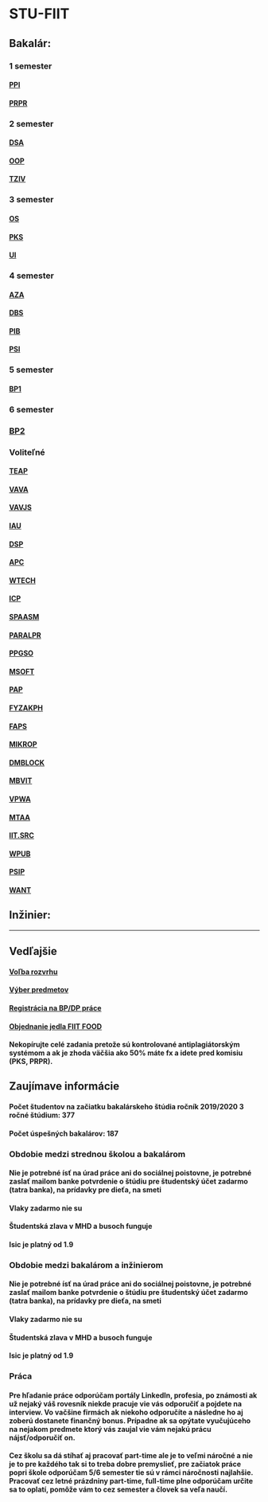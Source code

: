 # STU-FIIT

## Bakalár: 

### 1 semester

#### [PPI](Princípy%20počítačového%20inžinierstva)
#### [PRPR](Procedurálne%20programovanie)

### 2 semester

#### [DSA](Datové%20štruktúry%20a%20algoritmy)
#### [OOP](Objektovo-orientované%20programovanie)
#### [TZIV](Teoretické%20základy%20informatických%20vied)

### 3 semester

#### [OS](Operačné%20systémy)
#### [PKS](Počítačové%20a%20komunikačné%20siete)
#### [UI](Umelá%20inteligencia)

### 4 semester

#### [AZA](Analýza%20a%20zložitosť%20algoritmov)
#### [DBS](Databázové%20systémy)
#### [PIB](Princípy%20informačnej%20bezpečnosti)
#### [PSI](Princípy%20softvérového%20inžinierstva)

### 5 semester

#### [BP1](Bakalársky%20projekt%20I)

### 6 semester

### [BP2](Bakalárska%20práca)

### Voliteľné

#### [TEAP](Tvorba%20efektivnych%20algoritmov%20a%20programov)
#### [VAVA](Vývoj%20aplikácií%20s%20viacvrstvovou%20architektúrou)
#### [VAVJS](Vývoj%20aplikácií%20s%20viacvrstvovou%20architektúrou)
#### [IAU](Inteligentná%20analýza%20údajov)
#### [DSP](Programovanie%20pre%20dátovú%20vedu)
#### [APC](Aplikačné%20programovanie%20v%20C++)
#### [WTECH](Základy%20webových%20technológií)
#### [ICP](Interakcia%20človeka%20s%20počítačom)
#### [SPAASM](Systémové%20programovanie%20a%20asemblery)
#### [PARALPR](Paralelné%20Programovanie)
#### [PPGSO](Princípy%20počítačovej%20grafiky%20a%20spracovania%20obrazu)
#### [MSOFT](Modelovanie%20softvéru)
#### [PAP](Projektovanie%20aplikácií%20počítačov)
#### [FYZAKPH](Fyzikálne%20základy%20počítačových%20hier)
#### [FAPS](Forenzná%20analýza%20počítačových%20systémov)
#### [MIKROP](Mikropočítače)
#### [DMBLOCK](Digitálne%20meny%20a%20Blockchain)
#### [MBVIT](Manažment%20bezpečnosti%20v%20informačných%20technológiách)
#### [VPWA](Vývoj%20progresívnych%20webových%20aplikácií)
#### [MTAA](Mobilné%20technológie%20a%20aplikácie)
#### [IIT.SRC](Študentská%20vedecká%20konferencia%20zameraná%20na%20informatiku%20a%20informačné%20technológie)
#### [WPUB](Webové%20publikovanie)
#### [PSIP](Prepínanie%20a%20smerovanie%20v%20IP%20sieťach)
#### [WANT](WAN%20technológie)

## Inžinier:

---

## Vedľajšie

#### [Voľba rozvrhu](Voľba%20rozvrhu.pdf)
#### [Výber predmetov](Výber%20predmetov.pdf)
#### [Registrácia na BP/DP práce](Voľba%20BP-DP.pdf)
#### [Objednanie jedla FIIT FOOD](FIIT%20FOOD.pdf)

#### Nekopírujte celé zadania pretože sú kontrolované antiplagiátorským systémom a ak je zhoda väčšia ako 50% máte fx a idete pred komisiu (PKS, PRPR).

## Zaujímave informácie

#### Počet študentov na začiatku bakalárskeho štúdia ročník 2019/2020 3 ročné štúdium: 377
#### Počet úspešných bakalárov: 187

### Obdobie medzi strednou školou a bakalárom
#### Nie je potrebné ísť na úrad práce ani do sociálnej poistovne, je potrebné zaslať mailom banke potvrdenie o štúdiu pre študentský účet zadarmo (tatra banka), na prídavky pre dieťa, na smeti
#### Vlaky zadarmo nie su
#### Študentská zlava v MHD a busoch funguje
#### Isic je platný od 1.9

### Obdobie medzi bakalárom a inžinierom
#### Nie je potrebné ísť na úrad práce ani do sociálnej poistovne, je potrebné zaslať mailom banke potvrdenie o štúdiu pre študentský účet zadarmo (tatra banka), na prídavky pre dieťa, na smeti
#### Vlaky zadarmo nie su
#### Študentská zlava v MHD a busoch funguje
#### Isic je platný od 1.9

### Práca 
#### Pre hľadanie práce odporúčam portály LinkedIn, profesia, po známosti ak už nejaký váš rovesník niekde pracuje vie vás odporučiť a pojdete na interview. Vo vačšine firmách ak niekoho odporučíte a následne ho aj zoberú dostanete finančný bonus. Prípadne ak sa opýtate vyučujúceho na nejakom predmete ktorý vás zaujal vie vám nejakú prácu nájsť/odporučiť on.
#### Cez školu sa dá stíhať aj pracovať part-time ale je to veľmi náročné a nie je to pre každého tak si to treba dobre premyslieť, pre začiatok práce popri škole odporúčam 5/6 semester tie sú v rámci náročnosti najlahšie. Pracovať cez letné prázdniny part-time, full-time plne odporúčam určite sa to oplatí, pomôže vám to cez semester a človek sa veľa naučí.